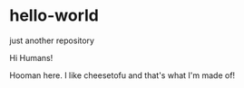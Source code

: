 # hello-world
just another repository

Hi Humans!

Hooman here. I like cheesetofu and that's what I'm made of!
